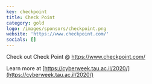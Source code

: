 ```yaml
---
key: checkpoint
title: Check Point
category: gold
logo: /images/sponsors/checkpoint.png
website: 'https://www.checkpoint.com/'
socials: []
---
```


Check out Check Point @ https://www.checkpoint.com/

Learn more at [https://cyberweek.tau.ac.il/2020/](https://cyberweek.tau.ac.il/2020/)
